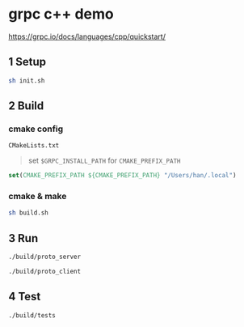# grpc c++ demo

<https://grpc.io/docs/languages/cpp/quickstart/>

## 1 Setup

```bash
sh init.sh
```

## 2 Build

### cmake config

`CMakeLists.txt`

> set `$GRPC_INSTALL_PATH` for `CMAKE_PREFIX_PATH`

```cmake
set(CMAKE_PREFIX_PATH ${CMAKE_PREFIX_PATH} "/Users/han/.local")
```

### cmake & make

```bash
sh build.sh
```

## 3 Run

```bash
./build/proto_server
```

```bash
./build/proto_client
```

## 4 Test

```bash
./build/tests
```
